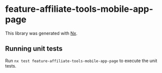 # feature-affiliate-tools-mobile-app-page

This library was generated with [Nx](https://nx.dev).

## Running unit tests

Run `nx test feature-affiliate-tools-mobile-app-page` to execute the unit tests.
